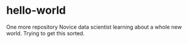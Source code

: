 # hello-world
One more repository
Novice data scientist learning about a whole new world.
Trying to get this sorted.
